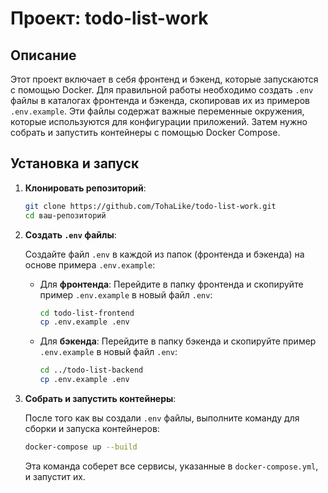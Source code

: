 # Проект: todo-list-work

## Описание

Этот проект включает в себя фронтенд и бэкенд, которые запускаются с помощью Docker. Для правильной работы необходимо создать `.env` файлы в каталогах фронтенда и бэкенда, скопировав их из примеров `.env.example`. Эти файлы содержат важные переменные окружения, которые используются для конфигурации приложений. Затем нужно собрать и запустить контейнеры с помощью Docker Compose.

## Установка и запуск

1. **Клонировать репозиторий**:

    ```bash
    git clone https://github.com/TohaLike/todo-list-work.git
    cd ваш-репозиторий
    ```

2. **Создать `.env` файлы**:

    Создайте файл `.env` в каждой из папок (фронтенда и бэкенда) на основе примера `.env.example`:

    - Для **фронтенда**:
        Перейдите в папку фронтенда и скопируйте пример `.env.example` в новый файл `.env`:

        ```bash
        cd todo-list-frontend
        cp .env.example .env
        ```

    - Для **бэкенда**:
        Перейдите в папку бэкенда и скопируйте пример `.env.example` в новый файл `.env`:

        ```bash
        cd ../todo-list-backend
        cp .env.example .env
        ```

3. **Собрать и запустить контейнеры**:

    После того как вы создали `.env` файлы, выполните команду для сборки и запуска контейнеров:

    ```bash
    docker-compose up --build
    ```

    Эта команда соберет все сервисы, указанные в `docker-compose.yml`, и запустит их.







